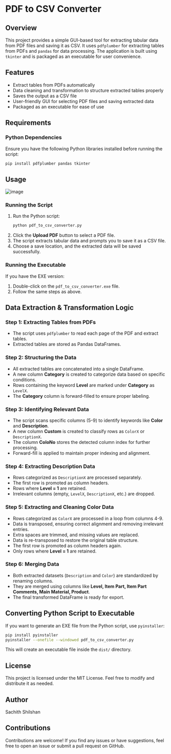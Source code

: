 # PDF to CSV Converter

## Overview
This project provides a simple GUI-based tool for extracting tabular data from PDF files and saving it as CSV. It uses `pdfplumber` for extracting tables from PDFs and `pandas` for data processing. The application is built using `tkinter` and is packaged as an executable for user convenience.

## Features
- Extract tables from PDFs automatically
- Data cleaning and transformation to structure extracted tables properly
- Saves the output as a CSV file
- User-friendly GUI for selecting PDF files and saving extracted data
- Packaged as an executable for ease of use

## Requirements
### Python Dependencies
Ensure you have the following Python libraries installed before running the script:

```bash
pip install pdfplumber pandas tkinter
```

## Usage
![image](https://github.com/user-attachments/assets/71538dde-fed6-4b64-80fc-495a28c805ec)

### Running the Script
1. Run the Python script:
   ```bash
   python pdf_to_csv_converter.py
   ```
2. Click the **Upload PDF** button to select a PDF file.
3. The script extracts tabular data and prompts you to save it as a CSV file.
4. Choose a save location, and the extracted data will be saved successfully.

### Running the Executable
If you have the EXE version:
1. Double-click on the `pdf_to_csv_converter.exe` file.
2. Follow the same steps as above.

## Data Extraction & Transformation Logic
### Step 1: Extracting Tables from PDFs
- The script uses `pdfplumber` to read each page of the PDF and extract tables.
- Extracted tables are stored as Pandas DataFrames.

### Step 2: Structuring the Data
- All extracted tables are concatenated into a single DataFrame.
- A new column **Category** is created to categorize data based on specific conditions.
- Rows containing the keyword **Level** are marked under **Category** as `LevelX`.
- The **Category** column is forward-filled to ensure proper labeling.

### Step 3: Identifying Relevant Data
- The script scans specific columns (5-9) to identify keywords like **Color** and **Description**.
- A new column **Custom** is created to classify rows as `ColorX` or `DescriptionX`.
- The column **ColoNo** stores the detected column index for further processing.
- Forward-fill is applied to maintain proper indexing and alignment.

### Step 4: Extracting Description Data
- Rows categorized as `DescriptionX` are processed separately.
- The first row is promoted as column headers.
- Rows where **Level = 1** are retained.
- Irrelevant columns (empty, `LevelX`, `DescriptionX`, etc.) are dropped.

### Step 5: Extracting and Cleaning Color Data
- Rows categorized as `ColorX` are processed in a loop from columns 4-9.
- Data is transposed, ensuring correct alignment and removing irrelevant entries.
- Extra spaces are trimmed, and missing values are replaced.
- Data is re-transposed to restore the original table structure.
- The first row is promoted as column headers again.
- Only rows where **Level = 1** are retained.

### Step 6: Merging Data
- Both extracted datasets (`Description` and `Color`) are standardized by renaming columns.
- They are merged using columns like **Level, Item Part, Item Part Comments, Main Material, Product**.
- The final transformed DataFrame is ready for export.

## Converting Python Script to Executable
If you want to generate an EXE file from the Python script, use `pyinstaller`:

```bash
pip install pyinstaller
pyinstaller --onefile --windowed pdf_to_csv_converter.py
```
This will create an executable file inside the `dist/` directory.

## License
This project is licensed under the MIT License. Feel free to modify and distribute it as needed.

## Author
Sachith Shilshan

## Contributions
Contributions are welcome! If you find any issues or have suggestions, feel free to open an issue or submit a pull request on GitHub.

